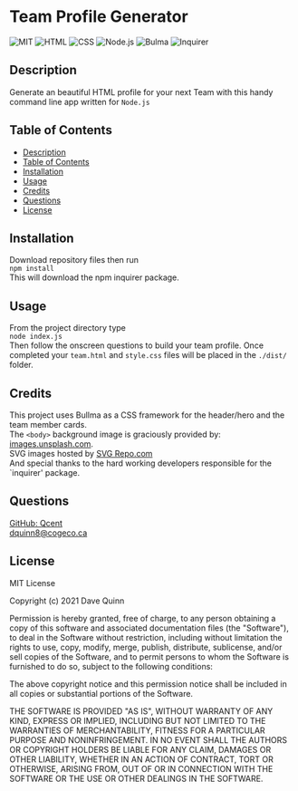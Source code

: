 
# Team Profile Generator
 
 ![MIT](https://img.shields.io/badge/License-MIT-orange)  ![HTML](https://img.shields.io/badge/Tech-HTML-lightblue)  ![CSS](https://img.shields.io/badge/Tech-CSS-lightblue)  ![Node.js](https://img.shields.io/badge/Tech-Node.js-lightblue)  ![Bulma](https://img.shields.io/badge/Tech-Bulma-lightblue)  ![Inquirer](https://img.shields.io/badge/Tech-Inquirer-lightblue) 

## Description
Generate an beautiful HTML profile for your next Team with this handy command line app written for `Node.js`  

## Table of Contents

* [Description](#description)
* [Table of Contents](#table-of-contents)
* [Installation](#installation)
* [Usage](#usage)
* [Credits](#credits)
* [Questions](#questions)
* [License](#license)

## Installation

Download repository files then run  
 ```npm install```  
 This will download the npm inquirer package.

## Usage

From the project directory type  
 ``` node index.js ```  
 Then follow the onscreen questions to build your team profile. Once completed your `team.html` and `style.css` files will be placed in the `./dist/` folder. 

## Credits
This project uses Bullma as a CSS framework for the header/hero and the team member cards.  
 The `<body>` background image is graciously provided by: [images.unsplash.com](https://images.unsplash.com/).  
SVG images hosted by [SVG Repo.com](https://www.svgrepo.com/)  
And special thanks to the hard working developers responsible for the `inquirer' package. 

## Questions

[GitHub: Qcent](https://github.com/Qcent)  
dquinn8@cogeco.ca

   
## License

MIT License

Copyright (c) 2021 Dave Quinn

Permission is hereby granted, free of charge, to any person obtaining a copy
of this software and associated documentation files (the "Software"), to deal
in the Software without restriction, including without limitation the rights
to use, copy, modify, merge, publish, distribute, sublicense, and/or sell
copies of the Software, and to permit persons to whom the Software is
furnished to do so, subject to the following conditions:

The above copyright notice and this permission notice shall be included in all
copies or substantial portions of the Software.

THE SOFTWARE IS PROVIDED "AS IS", WITHOUT WARRANTY OF ANY KIND, EXPRESS OR
IMPLIED, INCLUDING BUT NOT LIMITED TO THE WARRANTIES OF MERCHANTABILITY,
FITNESS FOR A PARTICULAR PURPOSE AND NONINFRINGEMENT. IN NO EVENT SHALL THE
AUTHORS OR COPYRIGHT HOLDERS BE LIABLE FOR ANY CLAIM, DAMAGES OR OTHER
LIABILITY, WHETHER IN AN ACTION OF CONTRACT, TORT OR OTHERWISE, ARISING FROM,
OUT OF OR IN CONNECTION WITH THE SOFTWARE OR THE USE OR OTHER DEALINGS IN THE
SOFTWARE.
                 

     